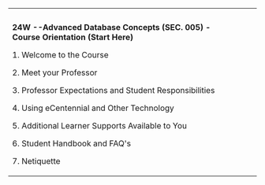 <table data-cellpadding="0" data-cellspacing="0" data-border="0"
width="100%">
<colgroup>
<col style="width: 33%" />
<col style="width: 33%" />
<col style="width: 33%" />
</colgroup>
<tbody>
<tr class="odd">
<td colspan="3"> </td>
</tr>
<tr class="even">
<td data-valign="top" width="100%"><strong>24W --Advanced Database
Concepts (SEC. 005) - Course Orientation (Start Here)</strong><br />
&#10;<p><a href="COMP_214_Winter_2024.pdf" target="_blank"></a>1. Welcome to
the Course</p>
<p><a href="Meet%20your%20Professor.html" target="_blank"></a>2. Meet
your Professor</p>
<p><a
href="course-orientation/What%20to%20Expect%20as%20a%20Student.html"
target="_blank"></a>3. Professor Expectations and Student
Responsibilities</p>
<p><a href="course-orientation/Using%20eCentennial.html"
target="_blank"></a>4. Using eCentennial and Other Technology</p>
<p><a href="course-orientation/learner%20support%202.html"
target="_blank"></a>5. Additional Learner Supports Available to You</p>
<p><a
href="course-orientation/FAQ&#39;s%20&amp;%20Additional%20Resources.html"
target="_blank"></a>6. Student Handbook and FAQ's</p>
<p><a href="course-orientation/Netiquette.html" target="_blank"></a>7.
Netiquette</p></td>
<td></td>
<td></td>
</tr>
</tbody>
</table>
